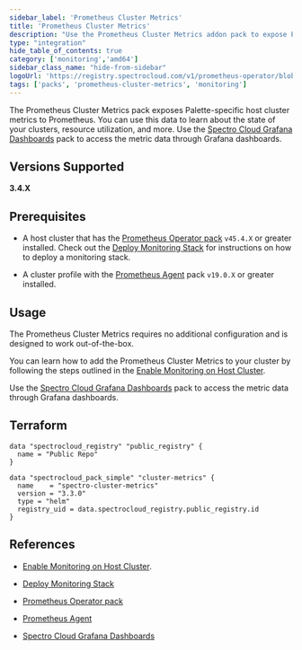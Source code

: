 ```yaml
---
sidebar_label: 'Prometheus Cluster Metrics'
title: 'Prometheus Cluster Metrics'
description: "Use the Prometheus Cluster Metrics addon pack to expose Palette resource metrics"
type: "integration"
hide_table_of_contents: true
category: ['monitoring','amd64']
sidebar_class_name: "hide-from-sidebar"
logoUrl: 'https://registry.spectrocloud.com/v1/prometheus-operator/blobs/sha256:64589616d7f667e5f1d7e3c9a39e32c676e03518a318924e123738693e104ce0?type=image/png'
tags: ['packs', 'prometheus-cluster-metrics', 'monitoring']
---
```



The Prometheus Cluster Metrics pack exposes Palette-specific host cluster metrics to Prometheus. You can use this data to learn about the state of your clusters, resource utilization, and more. Use the [Spectro Cloud Grafana Dashboards](grafana-spectrocloud-dashboards.md) pack to access the metric data through Grafana dashboards.


## Versions Supported

**3.4.X**


## Prerequisites

* A host cluster that has the [Prometheus Operator pack](prometheus-operator.md) `v45.4.X` or greater installed. Check out the [Deploy Monitoring Stack](../clusters/cluster-management/monitoring/deploy-monitor-stack.md) for instructions on how to deploy a monitoring stack.


* A cluster profile with the [Prometheus Agent](prometheus-agent.md) pack `v19.0.X` or greater installed.

## Usage

The Prometheus Cluster Metrics requires no additional configuration and is designed to work out-of-the-box. 

You can learn how to add the Prometheus Cluster Metrics to your cluster by following the steps outlined in the [Enable Monitoring on Host Cluster](../clusters/cluster-management/monitoring/deploy-agent.md).

Use the [Spectro Cloud Grafana Dashboards](grafana-spectrocloud-dashboards.md) pack to access the metric data through Grafana dashboards. 

## Terraform

```hcl
data "spectrocloud_registry" "public_registry" {
  name = "Public Repo"
}

data "spectrocloud_pack_simple" "cluster-metrics" {
  name    = "spectro-cluster-metrics"
  version = "3.3.0"
  type = "helm"
  registry_uid = data.spectrocloud_registry.public_registry.id
}
```

## References

- [Enable Monitoring on Host Cluster](../clusters/cluster-management/monitoring/deploy-agent.md).


- [Deploy Monitoring Stack](../clusters/cluster-management/monitoring/deploy-monitor-stack.md)


- [Prometheus Operator pack](prometheus-operator.md)


- [Prometheus Agent](prometheus-agent.md)


- [Spectro Cloud Grafana Dashboards](grafana-spectrocloud-dashboards.md)